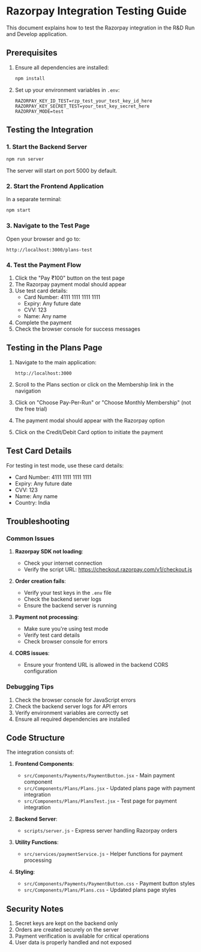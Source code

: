 # Razorpay Integration Testing Guide

This document explains how to test the Razorpay integration in the R&D Run and Develop application.

## Prerequisites

1. Ensure all dependencies are installed:
   ```bash
   npm install
   ```

2. Set up your environment variables in `.env`:
   ```env
   RAZORPAY_KEY_ID_TEST=rzp_test_your_test_key_id_here
   RAZORPAY_KEY_SECRET_TEST=your_test_key_secret_here
   RAZORPAY_MODE=test
   ```

## Testing the Integration

### 1. Start the Backend Server

```bash
npm run server
```

The server will start on port 5000 by default.

### 2. Start the Frontend Application

In a separate terminal:

```bash
npm start
```

### 3. Navigate to the Test Page

Open your browser and go to:
```
http://localhost:3000/plans-test
```

### 4. Test the Payment Flow

1. Click the "Pay ₹100" button on the test page
2. The Razorpay payment modal should appear
3. Use test card details:
   - Card Number: 4111 1111 1111 1111
   - Expiry: Any future date
   - CVV: 123
   - Name: Any name
4. Complete the payment
5. Check the browser console for success messages

## Testing in the Plans Page

1. Navigate to the main application:
   ```
   http://localhost:3000
   ```

2. Scroll to the Plans section or click on the Membership link in the navigation

3. Click on "Choose Pay-Per-Run" or "Choose Monthly Membership" (not the free trial)

4. The payment modal should appear with the Razorpay option

5. Click on the Credit/Debit Card option to initiate the payment

## Test Card Details

For testing in test mode, use these card details:

- Card Number: 4111 1111 1111 1111
- Expiry: Any future date
- CVV: 123
- Name: Any name
- Country: India

## Troubleshooting

### Common Issues

1. **Razorpay SDK not loading**:
   - Check your internet connection
   - Verify the script URL: https://checkout.razorpay.com/v1/checkout.js

2. **Order creation fails**:
   - Verify your test keys in the `.env` file
   - Check the backend server logs
   - Ensure the backend server is running

3. **Payment not processing**:
   - Make sure you're using test mode
   - Verify test card details
   - Check browser console for errors

4. **CORS issues**:
   - Ensure your frontend URL is allowed in the backend CORS configuration

### Debugging Tips

1. Check the browser console for JavaScript errors
2. Check the backend server logs for API errors
3. Verify environment variables are correctly set
4. Ensure all required dependencies are installed

## Code Structure

The integration consists of:

1. **Frontend Components**:
   - `src/Components/Payments/PaymentButton.jsx` - Main payment component
   - `src/Components/Plans/Plans.jsx` - Updated plans page with payment integration
   - `src/Components/Plans/PlansTest.jsx` - Test page for payment integration

2. **Backend Server**:
   - `scripts/server.js` - Express server handling Razorpay orders

3. **Utility Functions**:
   - `src/services/paymentService.js` - Helper functions for payment processing

4. **Styling**:
   - `src/Components/Payments/PaymentButton.css` - Payment button styles
   - `src/Components/Plans/Plans.css` - Updated plans page styles

## Security Notes

1. Secret keys are kept on the backend only
2. Orders are created securely on the server
3. Payment verification is available for critical operations
4. User data is properly handled and not exposed